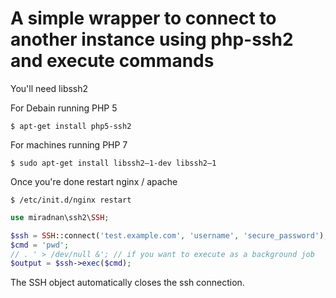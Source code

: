 # A simple wrapper to connect to another instance using php-ssh2 and execute commands

You'll need libssh2

For Debain running PHP 5
```
$ apt-get install php5-ssh2
```
For machines running PHP 7
```
$ sudo apt-get install libssh2–1-dev libssh2–1
```

Once you're done restart nginx / apache
```
$ /etc/init.d/nginx restart
```


```php
use miradnan\ssh2\SSH;

$ssh = SSH::connect('test.example.com', 'username', 'secure_password');
$cmd = 'pwd';
// . ' > /dev/null &'; // if you want to execute as a background job
$output = $ssh->exec($cmd);
```
The SSH object automatically closes the ssh connection.
